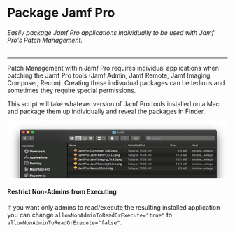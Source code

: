 # Package Jamf Pro
###### Easily package Jamf Pro applications individually to be used with Jamf Pro's Patch Management.
___
Patch Management within Jamf Pro requires individual applications when patching the Jamf Pro tools (Jamf Admin, Jamf Remote, Jamf Imaging, Composer, Recon). Creating these indivudual packages can be tedious and sometimes they require special permissions.

This script will take whatever version of Jamf Pro tools installed on a Mac and package them up individually and reveal the packages in Finder.

![alt text](/images/packaged_preview.png)

#### Restrict Non-Admins from Executing
If you want only admins to read/execute the resulting installed application you can change `allowNonAdminToReadOrExecute="true"` to `allowNonAdminToReadOrExecute="false"`.

